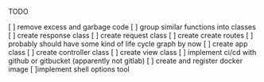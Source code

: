 TODO

[ ] remove excess and garbage code
[ ] group similar functions into classes
[ ] create response class
[ ] create request class
[ ] create create routes
[ ] probably should have some kind of life cycle graph by now
[ ] create app class
[ ] create controller class
[ ] create view class
[ ] implement ci/cd with github or gitbucket (apparently not gitlab)
[ ] create and register docker image
[ ]implement shell options tool

